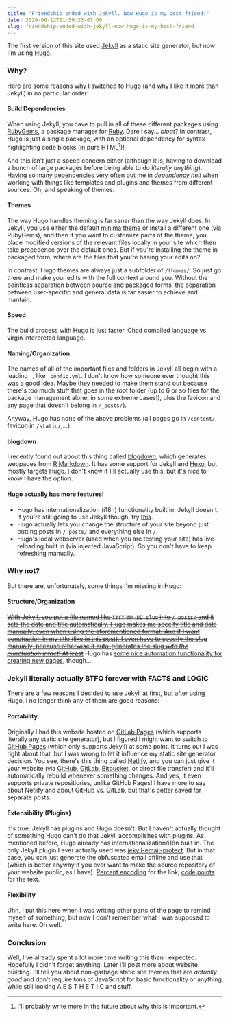 ```yaml
---
title: "Friendship ended with Jekyll. Now Hugo is my best friend!"
date: 2020-06-12T11:59:23-07:00
slug: friendship-ended-with-jekyll-now-hugo-is-my-best-friend
---
```

The first version of this site used [Jekyll][] as a static site
generator, but now I'm using [Hugo][].

[Jekyll]: https://jekyllrb.com/
[Hugo]: https://gohugo.io/

### Why? ###
Here are some reasons why I switched to Hugo (and why I like it more
than Jekyll) in no particular order:

#### Build Dependencies ####
When using Jekyll, you have to pull in all of
these different packages using [RubyGems][], a package manager for
[Ruby][]. Dare I say... *bloat*? In contrast, Hugo is just a single
package, with an optional dependency for syntax
highlighting code blocks (in pure HTML[^1])!

[RubyGems]: https://rubygems.org/
[Ruby]: https://www.ruby-lang.org/

And this isn't just a speed concern either (although it is, having to
download a bunch of large packages before being able to do *literally
anything*). Having so many dependencies very often put me in
*[dependency hell][]* when working with things like templates and
plugins and themes from different sources.  Oh, and speaking of themes:

[dependency hell]: https://en.wikipedia.org/wiki/Dependency_hell

#### Themes ####
The way Hugo handles theming is far saner than the way Jekyll does. In
Jekyll, you use either the default [minima theme][] or install a
different one (via RubyGems), and then if you want to customize parts of
the theme, you place modified versions of the relevant files locally in
your site which then take precedence over the default ones. But if
you're installing the theme in packaged form, where are the files that
you're basing your edits on?

[minima theme]: https://jekyll.github.io/minima/

In contrast, Hugo themes are always just a subfolder of `/themes/`. So
just go there and make your edits with the full context around you.
Without the pointless separation between source and packaged forms, the
separation between user-specific and general data is far easier to
achieve and mantain.

#### Speed ####
The build process with Hugo is just faster. Chad compiled
language vs. virgin interpreted language.

#### Naming/Organization ####
The names of all of the important files and
folders in Jekyll all begin with a leading `_`, like `_config.yml`. I
don't know how someone ever thought this was a good idea. Maybe
they needed to make them stand out because there's too much stuff that
goes in the root folder (up to 6 or so files for the package
management alone, in some extreme cases!), plus the favicon and any page
that doesn't belong in `/_posts/`).

Anyway, Hugo has none of the above problems (all pages go
in `/content/`, favicon in `/static/`,...).

#### blogdown ####
I recently found out about this thing called [blogdown][], which
generates webpages from [R Markdown][]. It has some support for Jekyll
and [Hexo][], but mostly targets Hugo. I don't know if I'll actually use
this, but it's nice to know I have the option.

[blogdown]: https://bookdown.org/yihui/blogdown/
[R Markdown]: https://rmarkdown.rstudio.com/index.html
[Hexo]: https://hexo.io/

#### Hugo actually has more features! ####
- Hugo has internationalization (i18n) functionality built in. Jekyll
  doesn't. If you're still going to use Jekyll though, try [this][].
- Hugo actually lets you change the structure of your site beyond just
  putting posts in `/_posts/` and everything else in `/`.
- Hugo's local webserver (used when you are testing your site) has
  live-reloading built in (via injected JavaScript). So you don't have
  to keep refreshing manually.

[this]: https://www.sylvaindurand.org/making-jekyll-multilingual/

### Why not? ###
But there are, unfortunately, some things I'm missing in Hugo:

#### Structure/Organization ####
[~~With Jekyll, you put a file named like `YYYY-MM-DD-slug` into
`/_posts/` and it sets the date and title automatically. Hugo makes me
specify title and date manually, even when using the aforementioned
format. And if I want punctuation in my title (like in this post), I
even have to specify the *slug* manually, because otherwise it
auto-generates the slug *with the punctuation intact*! At
least~~](/2020/hugo-change-the-automatic-title-and-slug/) Hugo has [some
nice automation functionality for creating new pages][], though...

[some nice automation functionality for creating new pages]:
https://gohugo.io/getting-started/quick-start/#step-4-add-some-content

### Jekyll literally actually BTFO forever with FACTS and LOGIC ###
There are a few reasons I decided to use Jekyll at first, but after
using Hugo, I no longer think any of them are good reasons:

#### Portability ####
Originally I had this website hosted on [GitLab Pages][] (which supports
literally any static site generator), but I figured I might want to
switch to [GitHub Pages][] (which only supports Jekyll) at some point. It
turns out I was right about that, but I was wrong to let it influence my
static site generator decision. You see, there's this thing called
[Netlify][], and you can just give it your website (via [GitHub][],
[GitLab][], [Bitbucket][], or direct file transfer) and it'll
automatically rebuild whenever something changes. And yes, it even
supports private repositiories, unlike GitHub Pages! I have more to say
about Netlify and about GitHub vs. GitLab, but that's better saved for
separate posts.

[GitLab Pages]: https://about.gitlab.com/stages-devops-lifecycle/pages/
[GitHub Pages]: https://pages.github.com/
[Netlify]: https://www.netlify.com/
[GitLab]: https://gitlab.com/
[GitHub]: https://github.com/
[Bitbucket]: https://bitbucket.org/

#### Extensibility (Plugins) ####
It's true: Jekyll has plugins and Hugo doesn't. But I haven't actually
thought of something Hugo can't do that Jekyll accomplishes with
plugins. As mentioned before, Hugo already has internationalization/i18n
built in. The only Jekyll plugin I ever actually used was
[jekyll-email-protect][]. But in that case, you can just generate the
obfuscated email offline and use that (which is better anyway if you
ever want to make the source repository of your website public, as I
have). [Percent encoding][] for the link, [code points][] for the text.

[Percent encoding]: https://en.wikipedia.org/wiki/Percent-encoding
[code points]:
https://en.wikipedia.org/wiki/List_of_XML_and_HTML_character_entity_references#Character_reference_overview
[jekyll-email-protect]: https://github.com/vwochnik/jekyll-email-protect

#### Flexibility ####
Uhh, I put this here when I was writing other parts of the page to
remind myself of something, but now I don't remember what I was supposed
to write here. Oh well.

### Conclusion ###
Well, I've already spent a lot more time writing this than I expected.
Hopefully I didn't forget anything. Later I'll post more about website
building. I'll tell you about non-garbage static site themes that are
*actually good* and don't require tons of JavaScript for basic
functionality or anything while still looking A E S T H E T I C and
stuff.

[^1]: I'll probably write more in the future about why this is important.
[^2]: I'm still going to use the format regardless because it makes organization easier in the filesystem (making my site more portable is a bonus).
